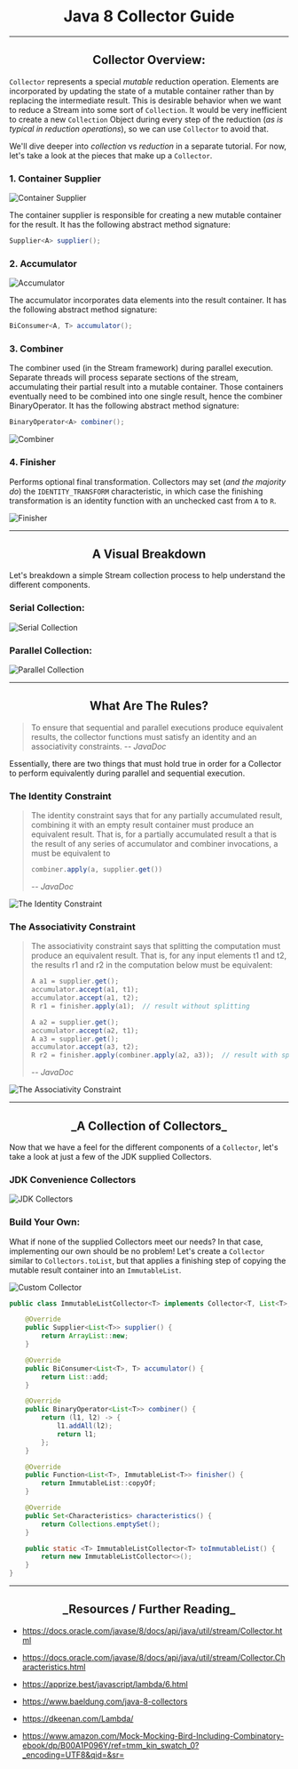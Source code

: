 <h1 style="text-align: center;">Java 8 Collector Guide</h1>

---

<h2 style="text-align: center;">Collector Overview:</h2>

`Collector` represents a special *mutable* reduction operation. Elements are incorporated by
updating the state of a mutable container rather than by replacing the intermediate result. This is
desirable behavior when we want to reduce a Stream into some sort of `Collection`. It would be very
inefficient to create a new `Collection` Object during every step of the reduction (*as is typical
in reduction operations*), so we can use `Collector` to avoid that.

We'll dive deeper into *collection* vs *reduction* in a separate tutorial. For now, let's take a
look at the pieces that make up a `Collector`.

### 1. Container Supplier

![Container Supplier](src/main/resources/collector/supplier.png "Container Supplier")

The container supplier is responsible for creating a new mutable container for the result. It has
the following abstract method signature:

```java
Supplier<A> supplier();
```

### 2. Accumulator

![Accumulator](src/main/resources/collector/accumulator.png "Accumulator")

The accumulator incorporates data elements into the result container. It has the following abstract
method signature:

```java
BiConsumer<A, T> accumulator();
```

### 3. Combiner

The combiner used (in the Stream framework) during parallel execution. Separate threads will process
separate sections of the stream, accumulating their partial result into a mutable container. Those
containers eventually need to be combined into one single result, hence the combiner BinaryOperator.
It has the following abstract method signature:

```java
BinaryOperator<A> combiner();
```

![Combiner ](src/main/resources/collector/combiner.png "Combiner")

### 4. Finisher

Performs optional final transformation. Collectors may set (*and the majority do*)
the `IDENTITY_TRANSFORM` characteristic, in which case the finishing transformation is an identity
function with an unchecked cast from `A` to `R`.

![Finisher](src/main/resources/collector/finisher.png "Finisher")

---

<h2 style="text-align: center;">A Visual Breakdown</h2>

Let's breakdown a simple Stream collection process to help understand the different components.

### Serial Collection:

![Serial Collection](src/main/resources/collector/serialcollection.svg "Serial Collection")

### Parallel Collection:

![Parallel Collection](src/main/resources/collector/parallelcollection.svg "Parallel Collection")

---

<h2 style="text-align: center;">What Are The Rules?</h2>

> To ensure that sequential and parallel executions produce equivalent results, the collector functions must satisfy an identity and an associativity constraints.
> -- <cite>JavaDoc</cite>

Essentially, there are two things that must hold true in order for a Collector to perform
equivalently during parallel and sequential execution.

### The Identity Constraint

> The identity constraint says that for any partially accumulated result, combining it with an empty result container must produce an equivalent result. That is, for a partially accumulated result a that is the result of any series of accumulator and combiner invocations, a must be equivalent to
> ```java
> combiner.apply(a, supplier.get())
> ```
> -- <cite>JavaDoc</cite>

![The Identity Constraint](src/main/resources/collector/identityconstraint.png "The Identity Constraint")

### The Associativity Constraint

> The associativity constraint says that splitting the computation must produce an equivalent result. That is, for any input elements t1 and t2, the results r1 and r2 in the computation below must be equivalent:
> ```java
> A a1 = supplier.get();
> accumulator.accept(a1, t1);
> accumulator.accept(a1, t2);
> R r1 = finisher.apply(a1);  // result without splitting
>
> A a2 = supplier.get();
> accumulator.accept(a2, t1);
> A a3 = supplier.get();
> accumulator.accept(a3, t2);
> R r2 = finisher.apply(combiner.apply(a2, a3));  // result with splitting
> ```
> -- <cite>JavaDoc</cite>

![The Associativity Constraint](src/main/resources/collector/associativityconstraint.png "The Associativity Constraint")



---

<h2 style="text-align: center;">_A Collection of Collectors_</h2>

Now that we have a feel for the different components of a `Collector`, let's take a look at just a
few of the JDK supplied Collectors.

### JDK Convenience Collectors

![JDK Collectors](src/main/resources/collector/jdkcollectors.png "JDK Collectors")

### Build Your Own:

What if none of the supplied Collectors meet our needs? In that case, implementing our own should be
no problem! Let's create a `Collector` similar to `Collectors.toList`, but that applies a finishing
step of copying the mutable result container into an `ImmutableList`.

![Custom Collector](src/main/resources/collector/customcollectortable.png "JDK Collectors")

```java
public class ImmutableListCollector<T> implements Collector<T, List<T>, ImmutableList<T>> {

    @Override
    public Supplier<List<T>> supplier() {
        return ArrayList::new;
    }

    @Override
    public BiConsumer<List<T>, T> accumulator() {
        return List::add;
    }

    @Override
    public BinaryOperator<List<T>> combiner() {
        return (l1, l2) -> {
            l1.addAll(l2);
            return l1;
        };
    }

    @Override
    public Function<List<T>, ImmutableList<T>> finisher() {
        return ImmutableList::copyOf;
    }

    @Override
    public Set<Characteristics> characteristics() {
        return Collections.emptySet();
    }

    public static <T> ImmutableListCollector<T> toImmutableList() {
        return new ImmutableListCollector<>();
    }
}
```

---

<h2 style="text-align: center;">_Resources / Further Reading_</h2>

* https://docs.oracle.com/javase/8/docs/api/java/util/stream/Collector.html

* https://docs.oracle.com/javase/8/docs/api/java/util/stream/Collector.Characteristics.html

* https://apprize.best/javascript/lambda/6.html

* https://www.baeldung.com/java-8-collectors

* https://dkeenan.com/Lambda/

* https://www.amazon.com/Mock-Mocking-Bird-Including-Combinatory-ebook/dp/B00A1P096Y/ref=tmm_kin_swatch_0?_encoding=UTF8&qid=&sr=




